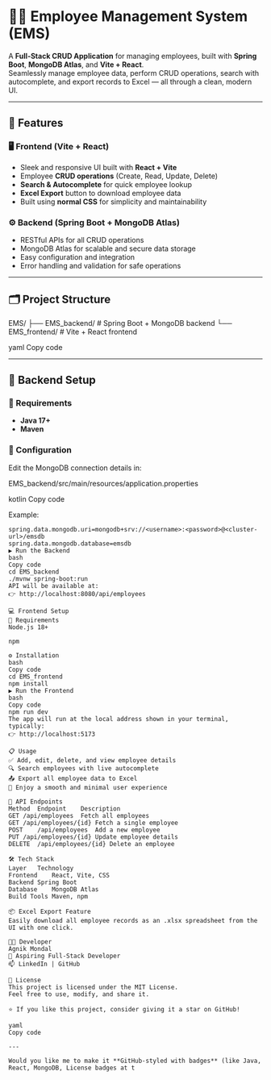 # 🧑‍💼 Employee Management System (EMS)

A **Full-Stack CRUD Application** for managing employees, built with **Spring Boot**, **MongoDB Atlas**, and **Vite + React**.  
Seamlessly manage employee data, perform CRUD operations, search with autocomplete, and export records to Excel — all through a clean, modern UI.

---

## 🚀 Features

### 🖥️ Frontend (Vite + React)
- Sleek and responsive UI built with **React + Vite**
- Employee **CRUD operations** (Create, Read, Update, Delete)
- **Search & Autocomplete** for quick employee lookup
- **Excel Export** button to download employee data
- Built using **normal CSS** for simplicity and maintainability

### ⚙️ Backend (Spring Boot + MongoDB Atlas)
- RESTful APIs for all CRUD operations  
- MongoDB Atlas for scalable and secure data storage  
- Easy configuration and integration  
- Error handling and validation for safe operations  

---

## 🗂️ Project Structure

EMS/
├── EMS_backend/ # Spring Boot + MongoDB backend
└── EMS_frontend/ # Vite + React frontend

yaml
Copy code

---

## 🧩 Backend Setup

### 🧱 Requirements
- **Java 17+**
- **Maven**

### 🔧 Configuration
Edit the MongoDB connection details in:

EMS_backend/src/main/resources/application.properties

kotlin
Copy code

Example:
```properties
spring.data.mongodb.uri=mongodb+srv://<username>:<password>@<cluster-url>/emsdb
spring.data.mongodb.database=emsdb
▶️ Run the Backend
bash
Copy code
cd EMS_backend
./mvnw spring-boot:run
API will be available at:
👉 http://localhost:8080/api/employees

💻 Frontend Setup
🧱 Requirements
Node.js 18+

npm

⚙️ Installation
bash
Copy code
cd EMS_frontend
npm install
▶️ Run the Frontend
bash
Copy code
npm run dev
The app will run at the local address shown in your terminal, typically:
👉 http://localhost:5173

📋 Usage
✅ Add, edit, delete, and view employee details
🔍 Search employees with live autocomplete
📤 Export all employee data to Excel
📱 Enjoy a smooth and minimal user experience

🧾 API Endpoints
Method	Endpoint	Description
GET	/api/employees	Fetch all employees
GET	/api/employees/{id}	Fetch a single employee
POST	/api/employees	Add a new employee
PUT	/api/employees/{id}	Update employee details
DELETE	/api/employees/{id}	Delete an employee

🛠️ Tech Stack
Layer	Technology
Frontend	React, Vite, CSS
Backend	Spring Boot
Database	MongoDB Atlas
Build Tools	Maven, npm

📦 Excel Export Feature
Easily download all employee records as an .xlsx spreadsheet from the UI with one click.

🧑‍💻 Developer
Agnik Mondal
💼 Aspiring Full-Stack Developer
📫 LinkedIn | GitHub

📜 License
This project is licensed under the MIT License.
Feel free to use, modify, and share it.

⭐ If you like this project, consider giving it a star on GitHub!

yaml
Copy code

---

Would you like me to make it **GitHub-styled with badges** (like Java, React, MongoDB, License badges at t
